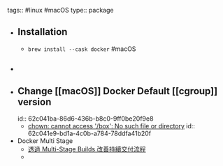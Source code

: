 tags::  #linux #macOS
type:: package

- ## Installation
	- `brew install --cask docker` #macOS
- ##
- ## Change [[macOS]] Docker Default [[cgroup]] version
  id:: 62c041ba-86d6-436b-b8c0-9ff0be20f9e8
	- [chown: cannot access '/box': No such file or directory](https://github.com/judge0/judge0/issues/325#issuecomment-1140230612)
	  id:: 62c041e9-bd1a-4c0b-a784-78ddfa41b20f
- Docker Multi Stage
	- [透過 Multi-Stage Builds 改善持續交付流程](https://tachingchen.com/tw/blog/docker-multi-stage-builds/)
	-